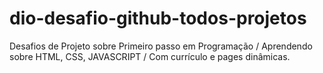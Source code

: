 # dio-desafio-github-todos-projetos
Desafios de Projeto sobre Primeiro passo em Programação  / Aprendendo sobre HTML, CSS, JAVASCRIPT / Com currículo e  pages dinâmicas.
